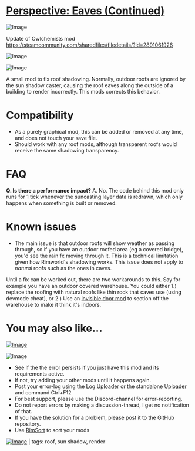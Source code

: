 # [Perspective: Eaves (Continued)](https://steamcommunity.com/sharedfiles/filedetails/?id=3346964576)

![Image](https://i.imgur.com/buuPQel.png)

Update of Owlchemists mod https://steamcommunity.com/sharedfiles/filedetails/?id=2891061926

![Image](https://i.imgur.com/pufA0kM.png)
	
![Image](https://i.imgur.com/Z4GOv8H.png)

A small mod to fix roof shadowing. Normally, outdoor roofs are ignored by the sun shadow caster, causing the roof eaves along the outside of a building to render incorrectly. This mods corrects this behavior.

# Compatibility



- As a purely graphical mod, this can be added or removed at any time, and does not touch your save file.
- Should work with any roof mods, although transparent roofs would receive the same shadowing transparency.



# FAQ

**Q. Is there a performance impact?**
A. No. The code behind this mod only runs for 1 tick whenever the suncasting layer data is redrawn, which only happens when something is built or removed.

# Known issues



- The main issue is that outdoor roofs will show weather as passing through, so if you have an outdoor roofed area (eg a covered bridge), you'd see the rain fx moving through it. This is a technical limitation given how Rimworld's shadowing works. This issue does not apply to *natural* roofs such as the ones in caves.

Until a fix can be worked out, there are two workarounds to this. Say for example you have an outdoor covered warehouse. You could either 1.) replace the roofing with natural roofs like thin rock that caves use (using devmode cheat), or 2.) Use an [invisible door mod](https://steamcommunity.com/sharedfiles/filedetails/?id=2556318562) to section off the warehouse to make it think it's indoors.



# You may also like...

[![Image](https://steamuserimages-a.akamaihd.net/ugc/1681520338008527894/3FA6D079D0AE784A57822390D8ED65BD8D96C81B/?imw=5000&amp;imh=5000&amp;ima=fit&amp;impolicy=Letterbox&amp;imcolor=%23000000&amp;letterbox=false)](https://steamcommunity.com/sharedfiles/filedetails/?id=3346955193)

![Image](https://i.imgur.com/PwoNOj4.png)



-  See if the the error persists if you just have this mod and its requirements active.
-  If not, try adding your other mods until it happens again.
-  Post your error-log using the [Log Uploader](https://steamcommunity.com/sharedfiles/filedetails/?id=2873415404) or the standalone [Uploader](https://steamcommunity.com/sharedfiles/filedetails/?id=2873415404) and command Ctrl+F12
-  For best support, please use the Discord-channel for error-reporting.
-  Do not report errors by making a discussion-thread, I get no notification of that.
-  If you have the solution for a problem, please post it to the GitHub repository.
-  Use [RimSort](https://github.com/RimSort/RimSort/releases/latest) to sort your mods

 

[![Image](https://img.shields.io/github/v/release/emipa606/PerspectiveEaves?label=latest%20version&style=plastic&color=9f1111&labelColor=black)](https://steamcommunity.com/sharedfiles/filedetails/changelog/3346964576) | tags: roof,  sun shadow,  render
